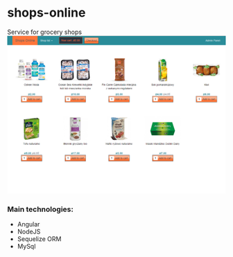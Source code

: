 # shops-online
Service for grocery shops <br>
![Preview](preview.jpg?raw=true "Preview")
### Main technologies: ###
* Angular
* NodeJS
* Sequelize ORM
* MySql
